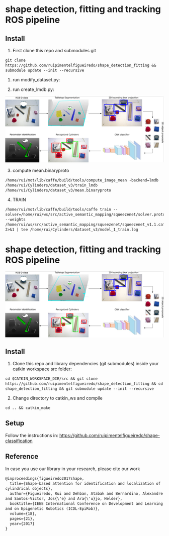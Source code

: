 # shape detection, fitting and tracking ROS pipeline

## Install
1. First clone this repo and submodules git 

```
git clone https://github.com/ruipimentelfigueiredo/shape_detection_fitting && submodule update --init --recursive
``` 
1. run modify_dataset.py:


2. run create_lmdb.py:

<p align="center"> 
    <img src=.image/pipeline.png>
</p>


3. compute mean.binaryproto
```
/home/rui/mot/lib/caffe/build/tools/compute_image_mean -backend=lmdb /home/rui/Cylinders/dataset_v3/train_lmdb /home/rui/Cylinders/dataset_v3/mean.binaryproto
```

4. TRAIN


```
/home/rui/mot/lib/caffe/build/tools/caffe train --solver=/home/rui/ws/src/active_semantic_mapping/squeezenet/solver.prototxt --weights /home/rui/ws/src/active_semantic_mapping/squeezenet/squeezenet_v1.1.caffemodel 2>&1 | tee /home/rui/Cylinders/dataset_v3/model_1_train.log
```


# shape detection, fitting and tracking ROS pipeline

<p align="center"> 
    <img src=.image/pipeline.png>
</p>

## Install
1. Clone this repo and library dependencies (git submodules) inside your catkin workspace src folder:
```
cd $CATKIN_WORKSPACE_DIR/src && git clone https://github.com/ruipimentelfigueiredo/shape_detection_fitting && cd shape_detection_fitting && git submodule update --init --recursive
```

2. Change directory to catkin_ws and compile

```
cd .. && catkin_make
```

## Setup
Follow the instructions in:
https://github.com/ruipimentelfigueiredo/shape-classification



## Reference
In case you use our library in your research, please cite our work

```
@inproceedings{figueiredo2017shape,
  title={Shape-based attention for identification and localization of cylindrical objects},
  author={Figueiredo, Rui and Dehban, Atabak and Bernardino, Alexandre and Santos-Victor, Jos{\'e} and Ara{\'u}jo, Helder},
  booktitle={IEEE International Conference on Development and Learning and on Epigenetic Robotics (ICDL-EpiRob)},
  volume={18},
  pages={21},
  year={2017}
}
```

